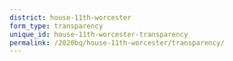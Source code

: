 ```yaml
---
district: house-11th-worcester
form_type: transparency
unique_id: house-11th-worcester-transparency
permalink: /2020bq/house-11th-worcester/transparency/
---
```


